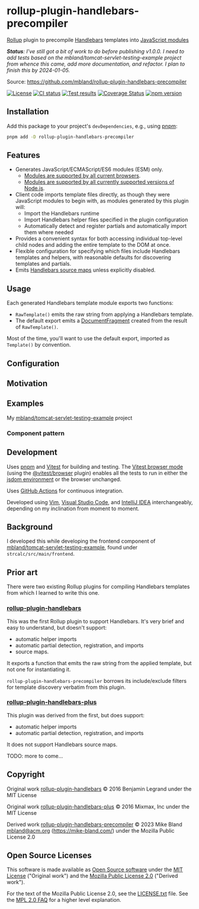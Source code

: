 # rollup-plugin-handlebars-precompiler

[Rollup][] plugin to precompile [Handlebars][] templates into [JavaScript modules][]

_**Status**: I've still got a bit of work to do before publishing v1.0.0. I need
to add tests based on the mbland/tomcat-servlet-testing-example project from
whence this came, add more documentation, and refactor. I plan to finish this by
2024-01-05._

Source: <https://github.com/mbland/rollup-plugin-handlebars-precompiler>

[![License](https://img.shields.io/github/license/mbland/rollup-plugin-handlebars-precompiler.svg)](https://github.com/mbland/rollup-plugin-handlebars-precompiler/blob/main/LICENSE.txt)
[![CI status](https://github.com/mbland/rollup-plugin-handlebars-precompiler/actions/workflows/run-tests.yaml/badge.svg)](https://github.com/mbland/rollup-plugin-handlebars-precompiler/actions/workflows/run-tests.yaml?branch=main)
[![Test results](https://github.com/mbland/rollup-plugin-handlebars-precompiler/actions/workflows/publish-test-results.yaml/badge.svg)](https://github.com/mbland/rollup-plugin-handlebars-precompiler/actions/workflows/publish-test-results.yaml?branch=main)
[![Coverage Status](https://coveralls.io/repos/github/mbland/rollup-plugin-handlebars-precompiler/badge.svg?branch=main)][coveralls-rphp]
[![npm version](https://badge.fury.io/js/rollup-plugin-handlebars-precompiler.svg)][npm-rphp]

## Installation

Add this package to your project's `devDependencies`, e.g., using [pnpm][]:

```sh
pnpm add -D rollup-plugin-handlebars-precompiler
```

## Features

- Generates JavaScript/ECMAScript/ES6 modules (ESM) only.
  - [Modules are supported by all current browsers][esm-caniuse].
  - [Modules are supported by all currently supported versions of
     Node.js][esm-node].
- Client code imports template files directly, as though they were JavaScript
  modules to begin with, as modules generated by this plugin will:
  - Import the Handlebars runtime
  - Import Handlebars helper files specified in the plugin configuration
  - Automatically detect and register partials and automatically import them
    where needed
- Provides a convenient syntax for both accessing individual top-level child
  nodes and adding the entire template to the DOM at once.
- Flexible configuration for specifying which files include Handlebars templates
  and helpers, with reasonable defaults for discovering templates and partials.
- Emits [Handlebars source maps][] unless explicitly disabled.

## Usage

Each generated Handlebars template module exports two functions:

- `RawTemplate()` emits the raw string from applying a Handlebars template.
- The default export emits a [DocumentFragment][] created from the result of
  `RawTemplate()`.

Most of the time, you'll want to use the default export, imported as
`Template()` by convention.

## Configuration

## Motivation

## Examples

My [mbland/tomcat-servlet-testing-example][] project

### Component pattern

## Development

Uses [pnpm][] and [Vitest][] for building and testing. The [Vitest browser
mode][] (using the [@vitest/browser][] plugin) enables all the tests to run in
either the [jsdom environment][] or the browser unchanged.

Uses [GitHub Actions][] for continuous integration.

Developed using [Vim][], [Visual Studio Code][], and [IntelliJ IDEA][]
interchangeably, depending on my inclination from moment to moment.

## Background

I developed this while developing the frontend component of
[mbland/tomcat-servlet-testing-example][], found under
`strcalc/src/main/frontend`.

## Prior art

There were two existing Rollup plugins for compiling Handlebars templates from
which I learned to write this one.

### [rollup-plugin-handlebars][]

This was the first Rollup plugin to support Handlebars. It's very brief and easy
to understand, but doesn't support:

- automatic helper imports
- automatic partial detection, registration, and imports
- source maps.

It exports a function that emits the raw string from the applied template, but
not one for instantiating it.

`rollup-plugin-handlebars-precompiler` borrows its include/exclude filters
for template discovery verbatim from this plugin.

### [rollup-plugin-handlebars-plus][]

This plugin was derived from the first, but does support:

- automatic helper imports
- automatic partial detection, registration, and imports

It does not support Handlebars source maps.

TODO: more to come...

## Copyright

Original work [rollup-plugin-handlebars][] &copy; 2016 Benjamin Legrand under
the MIT License

Original work [rollup-plugin-handlebars-plus][] &copy; 2016 Mixmax, Inc under
the MIT License

Derived work [rollup-plugin-handlebars-precompiler][] &copy; 2023 Mike Bland <mbland@acm.org> (<https://mike-bland.com/>)
under the Mozilla Public License 2.0

## Open Source Licenses

This software is made available as [Open Source software][] under the [MIT
License][] ("Original work") and the [Mozilla Public License
2.0][] ("Derived work").

For the text of the Mozilla Public License 2.0, see the
[LICENSE.txt](./LICENSE.txt) file. See the [MPL 2.0 FAQ][mpl-faq] for a higher
level explanation.

[Rollup]: https://rollupjs.org/
[Handlebars]: https://handlebarsjs.com/
[JavaScript Modules]: https://developer.mozilla.org/en-US/docs/Web/JavaScript/Guide/Modules
[coveralls-rphp]: https://coveralls.io/github/mbland/rollup-plugin-handlebars-precompiler?branch=main
[npm-rphp]: https://www.npmjs.com/package/rollup-plugin-handlebars-precompiler
[Handlebars source maps]: https://handlebarsjs.com/api-reference/compilation.html#handlebars-precompile-template-options
[DocumentFragment]: https://developer.mozilla.org/en-US/docs/Web/API/DocumentFragment
[pnpm]: https://pnpm.io/
[esm-caniuse]: https://caniuse.com/es6-module
[esm-node]: https://nodejs.org/docs/latest-v18.x/api/esm.html
[Vitest]: https://vitest.dev/
[GitHub Actions]: https://docs.github.com/actions
[mbland/tomcat-servlet-testing-example]: https://github.com/mbland/tomcat-servlet-testing-example
[Vim]: https://www.vim.org/
[Visual Studio Code]: https://code.visualstudio.com/
[IntelliJ IDEA]: https://www.jetbrains.com/idea/
[Vitest browser mode]: https://vitest.dev/guide/browser.html
[@vitest/browser]: https://www.npmjs.com/package/@vitest/browser
[jsdom environment]: https://vitest.dev/guide/environment.html
[rollup-plugin-handlebars]: https://github.com/benjilegnard/rollup-plugin-handlebars
[rollup-plugin-handlebars-plus]: https://github.com/mixmaxhq/rollup-plugin-handlebars-plus
[rollup-plugin-handlebars-precompiler]: https://github.com/mbland/rollup-plugin-handlebars-precompiler
[Open Source software]: https://opensource.org/osd-annotated
[MIT License]: https://opensource.org/license/mit/
[Mozilla Public License 2.0]: https://www.mozilla.org/MPL/
[mpl-faq]: https://www.mozilla.org/MPL/2.0/FAQ/

